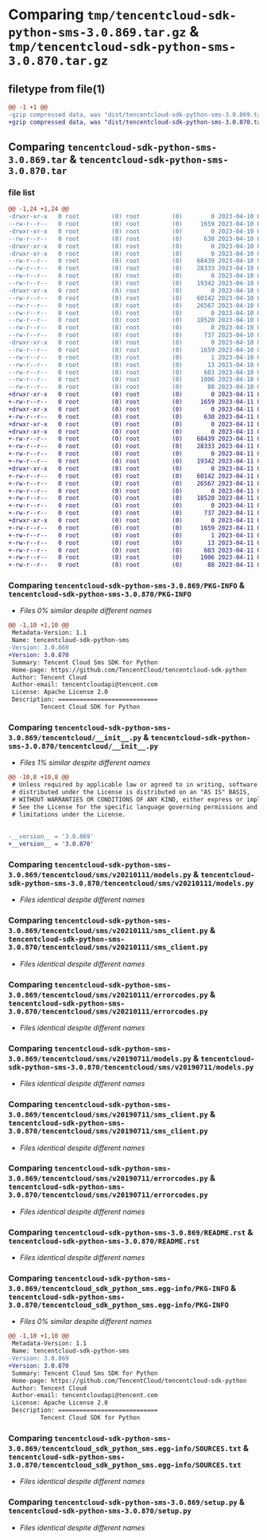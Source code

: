 # Comparing `tmp/tencentcloud-sdk-python-sms-3.0.869.tar.gz` & `tmp/tencentcloud-sdk-python-sms-3.0.870.tar.gz`

## filetype from file(1)

```diff
@@ -1 +1 @@
-gzip compressed data, was "dist/tencentcloud-sdk-python-sms-3.0.869.tar", last modified: Mon Apr 10 03:12:35 2023, max compression
+gzip compressed data, was "dist/tencentcloud-sdk-python-sms-3.0.870.tar", last modified: Tue Apr 11 03:52:13 2023, max compression
```

## Comparing `tencentcloud-sdk-python-sms-3.0.869.tar` & `tencentcloud-sdk-python-sms-3.0.870.tar`

### file list

```diff
@@ -1,24 +1,24 @@
-drwxr-xr-x   0 root         (0) root         (0)        0 2023-04-10 03:12:35.000000 tencentcloud-sdk-python-sms-3.0.869/
--rw-r--r--   0 root         (0) root         (0)     1659 2023-04-10 03:12:35.000000 tencentcloud-sdk-python-sms-3.0.869/PKG-INFO
-drwxr-xr-x   0 root         (0) root         (0)        0 2023-04-10 03:12:35.000000 tencentcloud-sdk-python-sms-3.0.869/tencentcloud/
--rw-r--r--   0 root         (0) root         (0)      630 2023-04-10 03:12:34.000000 tencentcloud-sdk-python-sms-3.0.869/tencentcloud/__init__.py
-drwxr-xr-x   0 root         (0) root         (0)        0 2023-04-10 03:12:35.000000 tencentcloud-sdk-python-sms-3.0.869/tencentcloud/sms/
-drwxr-xr-x   0 root         (0) root         (0)        0 2023-04-10 03:12:35.000000 tencentcloud-sdk-python-sms-3.0.869/tencentcloud/sms/v20210111/
--rw-r--r--   0 root         (0) root         (0)    68439 2023-04-10 03:12:34.000000 tencentcloud-sdk-python-sms-3.0.869/tencentcloud/sms/v20210111/models.py
--rw-r--r--   0 root         (0) root         (0)    28333 2023-04-10 03:12:34.000000 tencentcloud-sdk-python-sms-3.0.869/tencentcloud/sms/v20210111/sms_client.py
--rw-r--r--   0 root         (0) root         (0)        0 2023-04-10 03:12:34.000000 tencentcloud-sdk-python-sms-3.0.869/tencentcloud/sms/v20210111/__init__.py
--rw-r--r--   0 root         (0) root         (0)    19342 2023-04-10 03:12:34.000000 tencentcloud-sdk-python-sms-3.0.869/tencentcloud/sms/v20210111/errorcodes.py
-drwxr-xr-x   0 root         (0) root         (0)        0 2023-04-10 03:12:35.000000 tencentcloud-sdk-python-sms-3.0.869/tencentcloud/sms/v20190711/
--rw-r--r--   0 root         (0) root         (0)    60142 2023-04-10 03:12:34.000000 tencentcloud-sdk-python-sms-3.0.869/tencentcloud/sms/v20190711/models.py
--rw-r--r--   0 root         (0) root         (0)    26567 2023-04-10 03:12:34.000000 tencentcloud-sdk-python-sms-3.0.869/tencentcloud/sms/v20190711/sms_client.py
--rw-r--r--   0 root         (0) root         (0)        0 2023-04-10 03:12:34.000000 tencentcloud-sdk-python-sms-3.0.869/tencentcloud/sms/v20190711/__init__.py
--rw-r--r--   0 root         (0) root         (0)    18520 2023-04-10 03:12:34.000000 tencentcloud-sdk-python-sms-3.0.869/tencentcloud/sms/v20190711/errorcodes.py
--rw-r--r--   0 root         (0) root         (0)        0 2023-04-10 03:12:34.000000 tencentcloud-sdk-python-sms-3.0.869/tencentcloud/sms/__init__.py
--rw-r--r--   0 root         (0) root         (0)      737 2023-04-10 03:12:34.000000 tencentcloud-sdk-python-sms-3.0.869/README.rst
-drwxr-xr-x   0 root         (0) root         (0)        0 2023-04-10 03:12:35.000000 tencentcloud-sdk-python-sms-3.0.869/tencentcloud_sdk_python_sms.egg-info/
--rw-r--r--   0 root         (0) root         (0)     1659 2023-04-10 03:12:35.000000 tencentcloud-sdk-python-sms-3.0.869/tencentcloud_sdk_python_sms.egg-info/PKG-INFO
--rw-r--r--   0 root         (0) root         (0)        1 2023-04-10 03:12:35.000000 tencentcloud-sdk-python-sms-3.0.869/tencentcloud_sdk_python_sms.egg-info/dependency_links.txt
--rw-r--r--   0 root         (0) root         (0)       13 2023-04-10 03:12:35.000000 tencentcloud-sdk-python-sms-3.0.869/tencentcloud_sdk_python_sms.egg-info/top_level.txt
--rw-r--r--   0 root         (0) root         (0)      603 2023-04-10 03:12:35.000000 tencentcloud-sdk-python-sms-3.0.869/tencentcloud_sdk_python_sms.egg-info/SOURCES.txt
--rw-r--r--   0 root         (0) root         (0)     1006 2023-04-10 03:12:34.000000 tencentcloud-sdk-python-sms-3.0.869/setup.py
--rw-r--r--   0 root         (0) root         (0)       88 2023-04-10 03:12:35.000000 tencentcloud-sdk-python-sms-3.0.869/setup.cfg
+drwxr-xr-x   0 root         (0) root         (0)        0 2023-04-11 03:52:13.000000 tencentcloud-sdk-python-sms-3.0.870/
+-rw-r--r--   0 root         (0) root         (0)     1659 2023-04-11 03:52:13.000000 tencentcloud-sdk-python-sms-3.0.870/PKG-INFO
+drwxr-xr-x   0 root         (0) root         (0)        0 2023-04-11 03:52:13.000000 tencentcloud-sdk-python-sms-3.0.870/tencentcloud/
+-rw-r--r--   0 root         (0) root         (0)      630 2023-04-11 03:52:13.000000 tencentcloud-sdk-python-sms-3.0.870/tencentcloud/__init__.py
+drwxr-xr-x   0 root         (0) root         (0)        0 2023-04-11 03:52:13.000000 tencentcloud-sdk-python-sms-3.0.870/tencentcloud/sms/
+drwxr-xr-x   0 root         (0) root         (0)        0 2023-04-11 03:52:13.000000 tencentcloud-sdk-python-sms-3.0.870/tencentcloud/sms/v20210111/
+-rw-r--r--   0 root         (0) root         (0)    68439 2023-04-11 03:52:13.000000 tencentcloud-sdk-python-sms-3.0.870/tencentcloud/sms/v20210111/models.py
+-rw-r--r--   0 root         (0) root         (0)    28333 2023-04-11 03:52:13.000000 tencentcloud-sdk-python-sms-3.0.870/tencentcloud/sms/v20210111/sms_client.py
+-rw-r--r--   0 root         (0) root         (0)        0 2023-04-11 03:52:13.000000 tencentcloud-sdk-python-sms-3.0.870/tencentcloud/sms/v20210111/__init__.py
+-rw-r--r--   0 root         (0) root         (0)    19342 2023-04-11 03:52:13.000000 tencentcloud-sdk-python-sms-3.0.870/tencentcloud/sms/v20210111/errorcodes.py
+drwxr-xr-x   0 root         (0) root         (0)        0 2023-04-11 03:52:13.000000 tencentcloud-sdk-python-sms-3.0.870/tencentcloud/sms/v20190711/
+-rw-r--r--   0 root         (0) root         (0)    60142 2023-04-11 03:52:13.000000 tencentcloud-sdk-python-sms-3.0.870/tencentcloud/sms/v20190711/models.py
+-rw-r--r--   0 root         (0) root         (0)    26567 2023-04-11 03:52:13.000000 tencentcloud-sdk-python-sms-3.0.870/tencentcloud/sms/v20190711/sms_client.py
+-rw-r--r--   0 root         (0) root         (0)        0 2023-04-11 03:52:13.000000 tencentcloud-sdk-python-sms-3.0.870/tencentcloud/sms/v20190711/__init__.py
+-rw-r--r--   0 root         (0) root         (0)    18520 2023-04-11 03:52:13.000000 tencentcloud-sdk-python-sms-3.0.870/tencentcloud/sms/v20190711/errorcodes.py
+-rw-r--r--   0 root         (0) root         (0)        0 2023-04-11 03:52:13.000000 tencentcloud-sdk-python-sms-3.0.870/tencentcloud/sms/__init__.py
+-rw-r--r--   0 root         (0) root         (0)      737 2023-04-11 03:52:13.000000 tencentcloud-sdk-python-sms-3.0.870/README.rst
+drwxr-xr-x   0 root         (0) root         (0)        0 2023-04-11 03:52:13.000000 tencentcloud-sdk-python-sms-3.0.870/tencentcloud_sdk_python_sms.egg-info/
+-rw-r--r--   0 root         (0) root         (0)     1659 2023-04-11 03:52:13.000000 tencentcloud-sdk-python-sms-3.0.870/tencentcloud_sdk_python_sms.egg-info/PKG-INFO
+-rw-r--r--   0 root         (0) root         (0)        1 2023-04-11 03:52:13.000000 tencentcloud-sdk-python-sms-3.0.870/tencentcloud_sdk_python_sms.egg-info/dependency_links.txt
+-rw-r--r--   0 root         (0) root         (0)       13 2023-04-11 03:52:13.000000 tencentcloud-sdk-python-sms-3.0.870/tencentcloud_sdk_python_sms.egg-info/top_level.txt
+-rw-r--r--   0 root         (0) root         (0)      603 2023-04-11 03:52:13.000000 tencentcloud-sdk-python-sms-3.0.870/tencentcloud_sdk_python_sms.egg-info/SOURCES.txt
+-rw-r--r--   0 root         (0) root         (0)     1006 2023-04-11 03:52:13.000000 tencentcloud-sdk-python-sms-3.0.870/setup.py
+-rw-r--r--   0 root         (0) root         (0)       88 2023-04-11 03:52:13.000000 tencentcloud-sdk-python-sms-3.0.870/setup.cfg
```

### Comparing `tencentcloud-sdk-python-sms-3.0.869/PKG-INFO` & `tencentcloud-sdk-python-sms-3.0.870/PKG-INFO`

 * *Files 0% similar despite different names*

```diff
@@ -1,10 +1,10 @@
 Metadata-Version: 1.1
 Name: tencentcloud-sdk-python-sms
-Version: 3.0.869
+Version: 3.0.870
 Summary: Tencent Cloud Sms SDK for Python
 Home-page: https://github.com/TencentCloud/tencentcloud-sdk-python
 Author: Tencent Cloud
 Author-email: tencentcloudapi@tencent.com
 License: Apache License 2.0
 Description: ============================
         Tencent Cloud SDK for Python
```

### Comparing `tencentcloud-sdk-python-sms-3.0.869/tencentcloud/__init__.py` & `tencentcloud-sdk-python-sms-3.0.870/tencentcloud/__init__.py`

 * *Files 1% similar despite different names*

```diff
@@ -10,8 +10,8 @@
 # Unless required by applicable law or agreed to in writing, software
 # distributed under the License is distributed on an "AS IS" BASIS,
 # WITHOUT WARRANTIES OR CONDITIONS OF ANY KIND, either express or implied.
 # See the License for the specific language governing permissions and
 # limitations under the License.
 
 
-__version__ = '3.0.869'
+__version__ = '3.0.870'
```

### Comparing `tencentcloud-sdk-python-sms-3.0.869/tencentcloud/sms/v20210111/models.py` & `tencentcloud-sdk-python-sms-3.0.870/tencentcloud/sms/v20210111/models.py`

 * *Files identical despite different names*

### Comparing `tencentcloud-sdk-python-sms-3.0.869/tencentcloud/sms/v20210111/sms_client.py` & `tencentcloud-sdk-python-sms-3.0.870/tencentcloud/sms/v20210111/sms_client.py`

 * *Files identical despite different names*

### Comparing `tencentcloud-sdk-python-sms-3.0.869/tencentcloud/sms/v20210111/errorcodes.py` & `tencentcloud-sdk-python-sms-3.0.870/tencentcloud/sms/v20210111/errorcodes.py`

 * *Files identical despite different names*

### Comparing `tencentcloud-sdk-python-sms-3.0.869/tencentcloud/sms/v20190711/models.py` & `tencentcloud-sdk-python-sms-3.0.870/tencentcloud/sms/v20190711/models.py`

 * *Files identical despite different names*

### Comparing `tencentcloud-sdk-python-sms-3.0.869/tencentcloud/sms/v20190711/sms_client.py` & `tencentcloud-sdk-python-sms-3.0.870/tencentcloud/sms/v20190711/sms_client.py`

 * *Files identical despite different names*

### Comparing `tencentcloud-sdk-python-sms-3.0.869/tencentcloud/sms/v20190711/errorcodes.py` & `tencentcloud-sdk-python-sms-3.0.870/tencentcloud/sms/v20190711/errorcodes.py`

 * *Files identical despite different names*

### Comparing `tencentcloud-sdk-python-sms-3.0.869/README.rst` & `tencentcloud-sdk-python-sms-3.0.870/README.rst`

 * *Files identical despite different names*

### Comparing `tencentcloud-sdk-python-sms-3.0.869/tencentcloud_sdk_python_sms.egg-info/PKG-INFO` & `tencentcloud-sdk-python-sms-3.0.870/tencentcloud_sdk_python_sms.egg-info/PKG-INFO`

 * *Files 0% similar despite different names*

```diff
@@ -1,10 +1,10 @@
 Metadata-Version: 1.1
 Name: tencentcloud-sdk-python-sms
-Version: 3.0.869
+Version: 3.0.870
 Summary: Tencent Cloud Sms SDK for Python
 Home-page: https://github.com/TencentCloud/tencentcloud-sdk-python
 Author: Tencent Cloud
 Author-email: tencentcloudapi@tencent.com
 License: Apache License 2.0
 Description: ============================
         Tencent Cloud SDK for Python
```

### Comparing `tencentcloud-sdk-python-sms-3.0.869/tencentcloud_sdk_python_sms.egg-info/SOURCES.txt` & `tencentcloud-sdk-python-sms-3.0.870/tencentcloud_sdk_python_sms.egg-info/SOURCES.txt`

 * *Files identical despite different names*

### Comparing `tencentcloud-sdk-python-sms-3.0.869/setup.py` & `tencentcloud-sdk-python-sms-3.0.870/setup.py`

 * *Files identical despite different names*

